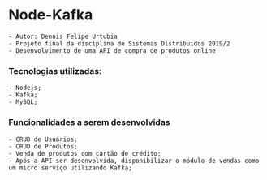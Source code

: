 # Node-Kafka
    - Autor: Dennis Felipe Urtubia
    - Projeto final da disciplina de Sistemas Distribuidos 2019/2
    - Desenvolvimento de uma API de compra de produtos online

### Tecnologias utilizadas:
    - Nodejs;
    - Kafka;
    - MySQL;

### Funcionalidades a serem desenvolvidas
    - CRUD de Usuários;
    - CRUD de Produtos;
    - Venda de produtos com cartão de crédito;
    - Após a API ser desenvolvida, disponibilizar o módulo de vendas como um micro serviço utilizando Kafka;
